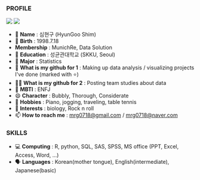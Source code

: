 ### PROFILE

<a href="https://www.instagram.com/99_is_shimshim" target="_blank"><img src="https://img.shields.io/badge/Instagram-F07A90?style=plastic&logo=instagram&logoColor=000000"/></a>
<a href="https://www.notion.so/99_is_shimshim-7b5092e2d056412e8fad957ae6330cf8" target="_blank"><img src="https://img.shields.io/badge/Notion-000000?style=plastic&logo=notion&logoColor=#000000"/></a>

- 💎 **Name** : 심현구 (HyunGoo Shim)
- 🍰 **Birth** : 1998.7.18
- **Membership** : MunichRe, Data Solution
- 🏫 **Education** : 성균관대학교 (SKKU, Seoul)
- 💯 **Major** : Statistics
- 🌂 **What is my github for 1** : Making up data analysis / visualizing projects I've done (marked with ⭐)
- 🌂🌂 **What is my github for 2** : Posting team studies about data
- 🔰 **MBTI** : ENFJ
- 😄 **Character** : Bubbly, Thorough, Considerate
- 🎹 **Hobbies** : Piano, jogging, traveling, table tennis
- 🐶 **Interests** : biology, Rock n roll
- 📫 **How to reach me** : mrg0718@gmail.com / mrg0718@naver.com


### SKILLS
- 💻 **Computing** : R, python, SQL, SAS, SPSS, MS office (PPT, Excel, Access, Word, ...)
- 🗣️ **Languages** : Korean(mother tongue), English(intermediate), Japanese(basic)
